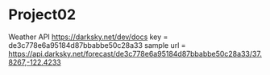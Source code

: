 # Project02

Weather API
  https://darksky.net/dev/docs
  key = de3c778e6a95184d87bbabbe50c28a33
  sample url = https://api.darksky.net/forecast/de3c778e6a95184d87bbabbe50c28a33/37.8267,-122.4233
